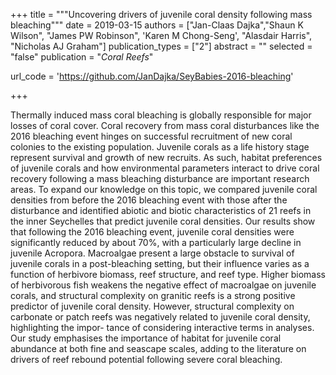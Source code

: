 +++
title = """Uncovering drivers of juvenile coral density following mass bleaching"""
date = 2019-03-15
authors = ["Jan-Claas Dajka","Shaun K Wilson", "James PW Robinson", 'Karen M Chong-Seng', "Alasdair Harris", "Nicholas AJ Graham"]
publication_types = ["2"]
abstract = ""
selected = "false"
publication = "*Coral Reefs*"

url_code = 'https://github.com/JanDajka/SeyBabies-2016-bleaching'

+++

<script type='text/javascript' src='https://d1bxh8uas1mnw7.cloudfront.net/assets/embed.js'></script>

<div data-badge-details="right" data-badge-type="medium-donut" data-doi="10.1007/s00338-019-01785-w" data-hide-no-mentions="true" class="altmetric-embed"></div>


Thermally induced mass coral bleaching is globally responsible for major losses of coral cover. Coral recovery from mass coral disturbances like the 2016 bleaching event hinges on successful recruitment of new coral colonies to the existing population. Juvenile corals as a life history stage represent survival and growth of new recruits. As such, habitat preferences of juvenile corals and how environmental parameters interact to drive coral recovery following a mass bleaching disturbance are important research areas. To expand our knowledge on this topic, we compared juvenile coral densities from before the 2016 bleaching event with those after the disturbance and identified abiotic and biotic characteristics of 21 reefs in the inner Seychelles that predict juvenile coral densities. Our results show that following the 2016 bleaching event, juvenile coral densities were significantly reduced by about 70%, with a particularly large decline in juvenile Acropora. Macroalgae present a large obstacle to survival of juvenile corals in a post-bleaching setting, but their influence varies as a function of herbivore biomass, reef structure, and reef type. Higher biomass of herbivorous fish weakens the negative effect of macroalgae on juvenile corals, and structural complexity on granitic reefs is a strong positive predictor of juvenile coral density. However, structural complexity on carbonate or patch reefs was negatively related to juvenile coral density, highlighting the impor- tance of considering interactive terms in analyses. Our study emphasises the importance of habitat for juvenile coral abundance at both fine and seascape scales, adding to the literature on drivers of reef rebound potential following severe coral bleaching.  				 			 						 			 		